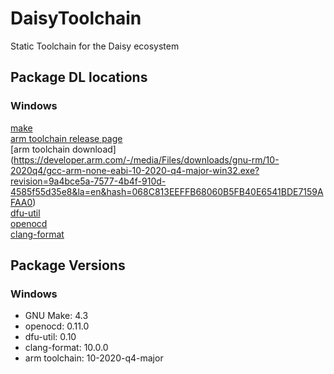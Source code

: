 # DaisyToolchain
Static Toolchain for the Daisy ecosystem


## Package DL locations
### Windows

[make](https://ftp.gnu.org/gnu/make/)  
[arm toolchain release page](https://developer.arm.com/tools-and-software/open-source-software/developer-tools/gnu-toolchain/gnu-rm/downloads)  
[arm toolchain download] (https://developer.arm.com/-/media/Files/downloads/gnu-rm/10-2020q4/gcc-arm-none-eabi-10-2020-q4-major-win32.exe?revision=9a4bce5a-7577-4b4f-910d-4585f55d35e8&la=en&hash=068C813EEFFB68060B5FB40E6541BDE7159AFAA0)  
[dfu-util](https://sourceforge.net/projects/dfu-util/)  
[openocd](https://github.com/xpack-dev-tools/openocd-xpack/releases)  
[clang-format](https://llvm.org/)  

## Package Versions
### Windows

 - GNU Make: 4.3  
 - openocd: 0.11.0  
 - dfu-util: 0.10  
 - clang-format: 10.0.0
 - arm toolchain: 10-2020-q4-major